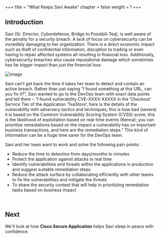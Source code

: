 +++
title = "What Keeps Savi Awake"
chapter = false
weight = 1
+++

## Introduction

Savi (Sr. Director, Cyberdefense, Bridge to Possibili-Tea), is well aware of the penalty for a 
security breach. A lack of focus on cybersecurity can be incredibly damaging to her organization. 
There is a direct economic impact such as theft of confidential information, disruption to trading 
or even having to repair affected systems all resulting in financial loss. Additionally, cybersecurity 
breaches also cause reputational damage which sometimes has far bigger impact than just the financial loss.

![image](/images/10_app_security/savi.png)

Savi can’t get back the time it takes her team to detect and contain an active breach. Rather 
than just saying “I found something at this URL, can you fix it?”, Savi wanted to go to the DevOps 
team with exact data points and tell them – “I found vulnerability CVE–XXXX-XXXXX in the ‘Checkout’ 
Service Tier of the Application ‘TeaStore’; here is the details of the vulnerability with adversary 
tactics and techniques; this is how bad (severe) it is based on the Common Vulnerability Scoring 
System (CVSS) score; this is the likelihood of exploitation based on real-time events (Kenna); you can 
prioritize remediations based on the impact a vulnerability has on important business transactions,
and here are the remediation steps.” This kind of information can be a huge time  saver for the DevOps team.

Savi and her team want to work and solve the following pain points:

- Reduce the time to detection from days/months to minutes
- Protect the application against attacks in real time
- Identify vulnerabilities and threats within the applications in production and suggest suitable
remediation steps
- Reduce the attack surface by collaborating efficiently with other teams to fix the vulnerabilities
and mitigate the threats
- To share the security context that will help in prioritizing remediation tasks based on business impact

<br>

## Next <span style="color: #143c76;"><i class='fas fa-cog fa-spin fa-sm'></i></span>&nbsp;

We'll look at how **Cisco Secure Application** helps Savi sleep in peace with confidence.

<br>